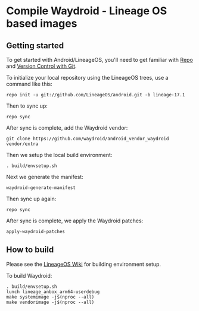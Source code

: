 # Compile Waydroid - Lineage OS based images

## Getting started

To get started with Android/LineageOS, you'll need to get familiar with [Repo](https://source.android.com/source/using-repo.html) and [Version Control with Git](https://source.android.com/source/version-control.html).

To initialize your local repository using the LineageOS trees, use a command like this:

```text
repo init -u git://github.com/LineageOS/android.git -b lineage-17.1
```

Then to sync up:

```text
repo sync
```

After sync is complete, add the Waydroid vendor:

```text
git clone https://github.com/waydroid/android_vendor_waydroid vendor/extra
```

Then we setup the local build environment:

```text
. build/envsetup.sh
```

Next we generate the manifest:

```text
waydroid-generate-manifest
```

Then sync up again:

```text
repo sync
```

After sync is complete, we apply the Waydroid patches:

```text
apply-waydroid-patches
```

## How to build

Please see the [LineageOS Wiki](https://wiki.lineageos.org/) for building environment setup.

To build Waydroid:

```text
. build/envsetup.sh
lunch lineage_anbox_arm64-userdebug
make systemimage -j$(nproc --all)
make vendorimage -j$(nproc --all)
```

